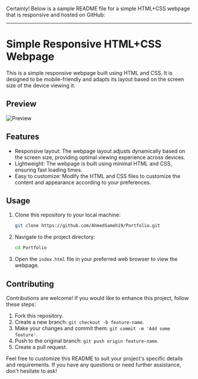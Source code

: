 Certainly! Below is a sample README file for a simple HTML+CSS webpage that is responsive and hosted on GitHub:

---

# Simple Responsive HTML+CSS Webpage

This is a simple responsive webpage built using HTML and CSS. It is designed to be mobile-friendly and adapts its layout based on the screen size of the device viewing it.

## Preview

![Preview](preview.png)

## Features

- Responsive layout: The webpage layout adjusts dynamically based on the screen size, providing optimal viewing experience across devices.
- Lightweight: The webpage is built using minimal HTML and CSS, ensuring fast loading times.
- Easy to customize: Modify the HTML and CSS files to customize the content and appearance according to your preferences.

## Usage

1. Clone this repository to your local machine:

    ```bash
    git clone https://github.com/AhmedSameh19/Portfolio.git
    ```

2. Navigate to the project directory:

    ```bash
    cd Portfolio
    ```

3. Open the `index.html` file in your preferred web browser to view the webpage.

## Contributing

Contributions are welcome! If you would like to enhance this project, follow these steps:

1. Fork this repository.
2. Create a new branch: `git checkout -b feature-name`.
3. Make your changes and commit them: `git commit -m 'Add some feature'`.
4. Push to the original branch: `git push origin feature-name`.
5. Create a pull request.


Feel free to customize this README to suit your project's specific details and requirements. If you have any questions or need further assistance, don't hesitate to ask!
